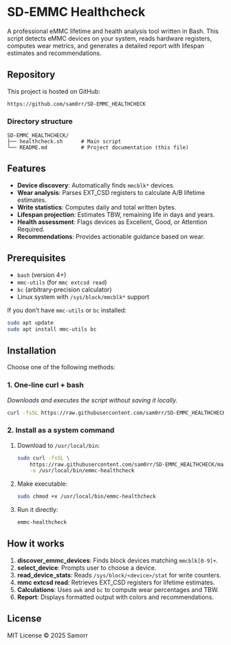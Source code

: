 # SD‑EMMC Healthcheck

A professional eMMC lifetime and health analysis tool written in Bash. This script detects eMMC devices on your system, reads hardware registers, computes wear metrics, and generates a detailed report with lifespan estimates and recommendations.

## Repository

This project is hosted on GitHub:

```none
https://github.com/sam0rr/SD-EMMC_HEALTHCHECK
```

### Directory structure

```
SD-EMMC_HEALTHCHECK/
├── healthcheck.sh      # Main script
└── README.md           # Project documentation (this file)
```

## Features

* **Device discovery**: Automatically finds `mmcblk*` devices.
* **Wear analysis**: Parses EXT\_CSD registers to calculate A/B lifetime estimates.
* **Write statistics**: Computes daily and total written bytes.
* **Lifespan projection**: Estimates TBW, remaining life in days and years.
* **Health assessment**: Flags devices as Excellent, Good, or Attention Required.
* **Recommendations**: Provides actionable guidance based on wear.

## Prerequisites

* `bash` (version 4+)
* `mmc-utils` (for `mmc extcsd read`)
* `bc` (arbitrary‑precision calculator)
* Linux system with `/sys/block/mmcblk*` support

If you don’t have `mmc-utils` or `bc` installed:

```bash
sudo apt update
sudo apt install mmc-utils bc
```

## Installation

Choose one of the following methods:

### 1. One‑line curl + bash

*Downloads and executes the script without saving it locally.*

```bash
curl -fsSL https://raw.githubusercontent.com/sam0rr/SD-EMMC_HEALTHCHECK/main/healthcheck.sh | bash
```

### 2. Install as a system command

1. Download to `/usr/local/bin`:

   ```bash
   sudo curl -fsSL \
       https://raw.githubusercontent.com/sam0rr/SD-EMMC_HEALTHCHECK/main/healthcheck.sh \
       -o /usr/local/bin/emmc-healthcheck
   ```
2. Make executable:

   ```bash
   sudo chmod +x /usr/local/bin/emmc-healthcheck
   ```
3. Run it directly:

   ```bash
   emmc-healthcheck
   ```

## How it works

1. **discover\_emmc\_devices**: Finds block devices matching `mmcblk[0-9]+`.
2. **select\_device**: Prompts user to choose a device.
3. **read\_device\_stats**: Reads `/sys/block/<device>/stat` for write counters.
4. **mmc extcsd read**: Retrieves EXT\_CSD registers for lifetime estimates.
5. **Calculations**: Uses `awk` and `bc` to compute wear percentages and TBW.
6. **Report**: Displays formatted output with colors and recommendations.

## License

MIT License © 2025 Samorr
